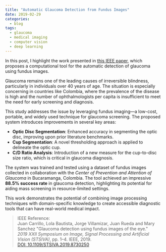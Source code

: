 ```yaml
---
title: "Automatic Glaucoma Detection from Fundus Images"
date: 2019-02-29
categories:
  - blog
tags:
  - glaucoma
  - medical imaging
  - computer vision
  - deep learning
---
```


In this post, I highlight the work presented in [this IEEE paper](https://ieeexplore.ieee.org/abstract/document/8730250), which proposes a computational tool for the automatic detection of glaucoma using fundus images.

Glaucoma remains one of the leading causes of irreversible blindness, particularly in individuals over 40 years of age. The situation is especially concerning in countries like Colombia, where the prevalence of the disease is high and the number of ophthalmologists per capita is insufficient to meet the need for early screening and diagnosis.

This study addresses the issue by leveraging fundus imaging—a low-cost, portable, and widely used technique for glaucoma screening. The proposed system introduces improvements in several key areas:

- **Optic Disc Segmentation**: Enhanced accuracy in segmenting the optic disc, improving upon prior literature benchmarks.
- **Cup Segmentation**: A novel thresholding approach is applied to delineate the optic cup.
- **C/D Ratio Analysis**: Introduction of a new measure for the cup-to-disc size ratio, which is critical in glaucoma diagnosis.

The system was trained and tested using a dataset of fundus images collected in collaboration with the *Center of Prevention and Attention of Glaucoma* in Bucaramanga, Colombia. The tool achieved an impressive **88.5% success rate** in glaucoma detection, highlighting its potential for aiding mass screening in resource-limited settings.

This work demonstrates the potential of combining image processing techniques with domain-specific knowledge to create accessible diagnostic tools that can have real-world medical impact.

> IEEE Reference:  
Juan Carrillo, Lola Bautista, Jorge Villamizar, Juan Rueda and Mary Sanchez 
> "Glaucoma detection using fundus images of the eye."  
> *2019 XXII Symposium on Image, Signal Processing and Artificial Vision (STSIVA)*, pp. 1–4. IEEE, 2019.  
> [DOI: 10.1109/STSIVA.2019.8730250](https://doi.org/10.1109/STSIVA.2019.8730250)
